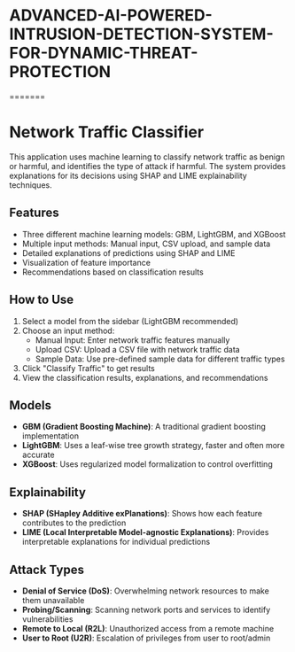 # ADVANCED-AI-POWERED-INTRUSION-DETECTION-SYSTEM-FOR-DYNAMIC-THREAT-PROTECTION
=======

# Network Traffic Classifier

This application uses machine learning to classify network traffic as benign or harmful, and identifies the type of attack if harmful. The system provides explanations for its decisions using SHAP and LIME explainability techniques.

## Features

- Three different machine learning models: GBM, LightGBM, and XGBoost
- Multiple input methods: Manual input, CSV upload, and sample data
- Detailed explanations of predictions using SHAP and LIME
- Visualization of feature importance
- Recommendations based on classification results

## How to Use

1. Select a model from the sidebar (LightGBM recommended)
2. Choose an input method:
   - Manual Input: Enter network traffic features manually
   - Upload CSV: Upload a CSV file with network traffic data
   - Sample Data: Use pre-defined sample data for different traffic types
3. Click "Classify Traffic" to get results
4. View the classification results, explanations, and recommendations

## Models

- **GBM (Gradient Boosting Machine)**: A traditional gradient boosting implementation
- **LightGBM**: Uses a leaf-wise tree growth strategy, faster and often more accurate
- **XGBoost**: Uses regularized model formalization to control overfitting

## Explainability

- **SHAP (SHapley Additive exPlanations)**: Shows how each feature contributes to the prediction
- **LIME (Local Interpretable Model-agnostic Explanations)**: Provides interpretable explanations for individual predictions

## Attack Types

- **Denial of Service (DoS)**: Overwhelming network resources to make them unavailable
- **Probing/Scanning**: Scanning network ports and services to identify vulnerabilities
- **Remote to Local (R2L)**: Unauthorized access from a remote machine
- **User to Root (U2R)**: Escalation of privileges from user to root/admin
